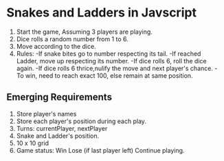 # Snakes and Ladders in Javscript


1. Start the game, Assuming 3 players are playing.
2. Dice rolls a random number from 1 to 6.
3. Move according to the dice.
4. Rules:
    -If snake bites go to number respecting its tail.
    -If reached Ladder, move up respecting its number.
    -If dice rolls 6, roll the dice again.
    -If dice rolls 6 thrice,nulify the move and next player's chance.
    -To win, need to reach exact 100, else remain at same position.


## Emerging Requirements

1. Store player's names
2. Store each player's position during each play.
3. Turns: currentPlayer, nextPlayer
4. Snake and Ladder's position.
5. 10 x 10 grid  
6. Game status:
    Win
    Lose (if last player left)
    Continue playing.
